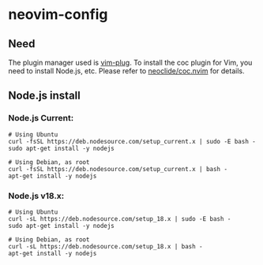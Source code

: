# neovim-config
## Need
The plugin manager used is [vim-plug](https://github.com/junegunn/vim-plug). To install the coc plugin for Vim, you need to install Node.js, etc. Please refer to [neoclide/coc.nvim](https://github.com/neoclide/coc.nvim) for details.

## Node.js install 

### Node.js Current:
```
# Using Ubuntu
curl -fsSL https://deb.nodesource.com/setup_current.x | sudo -E bash -
sudo apt-get install -y nodejs

# Using Debian, as root
curl -fsSL https://deb.nodesource.com/setup_current.x | bash -
apt-get install -y nodejs
```

### Node.js v18.x:
```
# Using Ubuntu
curl -sL https://deb.nodesource.com/setup_18.x | sudo -E bash -
sudo apt-get install -y nodejs

# Using Debian, as root
curl -sL https://deb.nodesource.com/setup_18.x | bash -
apt-get install -y nodejs
```
